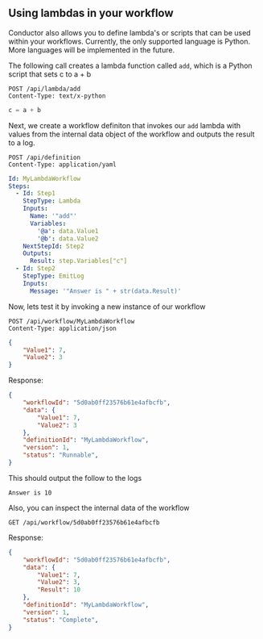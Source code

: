 ## Using lambdas in your workflow

Conductor also allows you to define lambda's or scripts that can be used within your workflows.  Currently, the only supported language is Python.  More languages will be implemented in the future.

The following call creates a lambda function called `add`, which is a Python script that sets c to a + b
```
POST /api/lambda/add
Content-Type: text/x-python
```
```python
c = a + b
```


Next, we create a workflow definiton that invokes our `add` lambda with values from the internal data object of the workflow and outputs the result to a log.

```http
POST /api/definition
Content-Type: application/yaml
```
```yml
Id: MyLambdaWorkflow
Steps:
  - Id: Step1
    StepType: Lambda
    Inputs:
      Name: '"add"'
      Variables:
        '@a': data.Value1
        '@b': data.Value2
    NextStepId: Step2
    Outputs:
      Result: step.Variables["c"]    
  - Id: Step2
    StepType: EmitLog
    Inputs:
      Message: '"Answer is " + str(data.Result)'
```

Now, lets test it by invoking a new instance of our workflow
```
POST /api/workflow/MyLambdaWorkflow
Content-Type: application/json
```
```json
{
	"Value1": 7,
	"Value2": 3
}
```

Response:
```json
{
    "workflowId": "5d0ab0ff23576b61e4afbcfb",
    "data": {
        "Value1": 7,
        "Value2": 3
    },
    "definitionId": "MyLambdaWorkflow",
    "version": 1,
    "status": "Runnable",
}
```

This should output the follow to the logs
```
Answer is 10
```

Also, you can inspect the internal data of the workflow
```
GET /api/workflow/5d0ab0ff23576b61e4afbcfb
```

Response:
```json
{
    "workflowId": "5d0ab0ff23576b61e4afbcfb",
    "data": {
        "Value1": 7,
        "Value2": 3,
        "Result": 10
    },
    "definitionId": "MyLambdaWorkflow",
    "version": 1,
    "status": "Complete",
}
```
